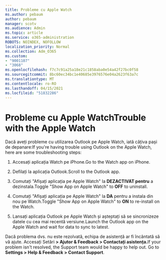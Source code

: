 ```yaml
---
title: Probleme cu Apple Watch
ms.author: pebaum
author: pebaum
manager: scotv
ms.audience: Admin
ms.topic: article
ms.service: o365-administration
ROBOTS: NOINDEX, NOFOLLOW
localization_priority: Normal
ms.collection: Adm_O365
ms.custom:
- "9001107"
- "3068"
ms.openlocfilehash: f7c7c91a25a18e21c1858aba0e54a42f27bc0f58
ms.sourcegitcommit: 8bc60ec34bc1e40685e3976576e04a2623f63a7c
ms.translationtype: MT
ms.contentlocale: ro-RO
ms.lasthandoff: 04/15/2021
ms.locfileid: "51832286"
---
```

# <a name="trouble-with-the-apple-watch"></a><span data-ttu-id="515d6-102">Probleme cu Apple Watch</span><span class="sxs-lookup"><span data-stu-id="515d6-102">Trouble with the Apple Watch</span></span>

<span data-ttu-id="515d6-103">Dacă aveți probleme cu utilizarea Outlook pe Apple Watch, iată câțiva pași de depanare:</span><span class="sxs-lookup"><span data-stu-id="515d6-103">If you're having trouble using Outlook on the Apple Watch, here are some troubleshooting steps:</span></span> 

1. <span data-ttu-id="515d6-104">Accesați aplicația Watch pe iPhone.</span><span class="sxs-lookup"><span data-stu-id="515d6-104">Go to the Watch app on iPhone.</span></span>

2. <span data-ttu-id="515d6-105">Defilați la aplicația Outlook.</span><span class="sxs-lookup"><span data-stu-id="515d6-105">Scroll to the Outlook app.</span></span>

3. <span data-ttu-id="515d6-106">Comutați "Afișați aplicația pe Apple Watch" la **DEZACTIVAT pentru** a dezinstala.</span><span class="sxs-lookup"><span data-stu-id="515d6-106">Toggle "Show App on Apple Watch" to **OFF** to uninstall.</span></span>

4. <span data-ttu-id="515d6-107">Comutați "Afișați aplicația pe Apple Watch" la **DA** pentru a instala din nou pe Watch.</span><span class="sxs-lookup"><span data-stu-id="515d6-107">Toggle "Show App on Apple Watch" to **ON** to re-install on the Watch.</span></span>

5. <span data-ttu-id="515d6-108">Lansați aplicația Outlook pe Apple Watch și așteptați să se sincronizeze datele cu cea mai recentă versiune.</span><span class="sxs-lookup"><span data-stu-id="515d6-108">Launch the Outlook app on the Apple Watch and wait for data to sync to latest.</span></span> 

<span data-ttu-id="515d6-109">Dacă problema dvs. nu este rezolvată, echipa de asistență ar fi încântată să vă ajute. Accesați Setări **> Ajutor & Feedback > Contactați asistența.**</span><span class="sxs-lookup"><span data-stu-id="515d6-109">If your problem isn't resolved, the Support team would be happy to help out. Go to **Settings > Help & Feedback > Contact Support**.</span></span> 